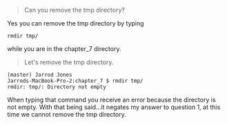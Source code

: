 > Can you remove the tmp directory?

Yes you can remove the tmp directory by typing 
```
rmdir tmp/
```
while you are in the chapter_7 directory. 

> Let's remove the tmp directory.


```
(master) Jarrod Jones
Jarrods-MacBook-Pro-2:chapter_7 $ rmdir tmp/
rmdir: tmp/: Directory not empty
```

When typing that command you receive an error because the directory is not empty. With that being said...it negates my 
answer to question 1, at this time we cannot remove the tmp directory. 
